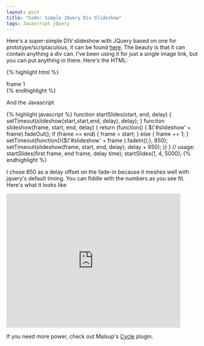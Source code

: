 ```yaml
---
layout: post
title: "Code: Simple JQuery Div Slideshow"
tags: Javascript jQuery
---
```


Here's a super-simple DIV slideshow with JQuery based on one for prototype/scriptaculous, it can be found <a href="http://snippets.dzone.com/posts/show/1068">here</a>. The beauty is that it can contain anything 
a div can. I've been using it for just a single image link, but you can put anything in there. Here's the HTML:

{% highlight html %}
    <div id="slideshow1" class="slide">
        <div>frame 1</div>
    </div>
    <div id="slideshow2" class="slide" style="display: none">
        <div>frame 2</div>
    </div>
    <div id="slideshow3" class="slide" style="display: none">
        <div>frame 3</div>
    </div>
    <div id="slideshow4" class="slide" style="display: none">
        <div>frame 4</div>
    </div>
{% endhighlight %}

And the Javascript

{% highlight javascript %}
    function startSlides(start, end, delay) {
        setTimeout(slideshow(start,start,end, delay), delay);
    }
    function slideshow(frame, start, end, delay) {
        return (function() {
        $('#slideshow' + frame).fadeOut();
        if (frame == end) { frame = start; } else { frame += 1; }
        setTimeout(function(){$('#slideshow' + frame ).fadeIn();}, 850);
        setTimeout(slideshow(frame, start, end, delay), delay + 850);
    })
    }
    // usage: startSlides(first frame, end frame, delay time);
    startSlides(1, 4, 5000);
{% endhighlight %}

I chose 850 as a delay offset on the fade-in because it meshes well with jquery's default timing.
You can fiddle with the numbers as you see fit. Here's what it looks like

<iframe width="90%" height="350" src="http://jsfiddle.net/JKirchartz/CcWgv/embedded/result,css/" allowfullscreen="allowfullscreen" frameborder="0"></iframe>

If you need more power, check out Malsup's [Cycle](http://www.malsup.com/jquery/cycle/) plugin.

